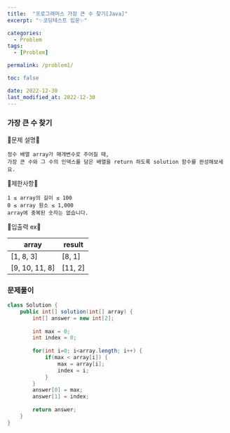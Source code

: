 ```yaml
---
title:  "프로그래머스 가장 큰 수 찾기[Java]"
excerpt: "✨코딩테스트 입문✨"

categories:
  - Problem
tags:
  - [Problem]

permalink: /problem1/

toc: false

date: 2022-12-30
last_modified_at: 2022-12-30
---
```

### 가장 큰 수 찾기

💫문제 설명💫

```
정수 배열 array가 매개변수로 주어질 때, 
가장 큰 수와 그 수의 인덱스를 담은 배열을 return 하도록 solution 함수를 완성해보세요.
```
💫제한사항💫

```
1 ≤ array의 길이 ≤ 100
0 ≤ array 원소 ≤ 1,000
array에 중복된 숫자는 없습니다.
```

💫입출력 ex💫

|array|result|
|------|---|
|[1, 8, 3]|[8, 1]|
|[9, 10, 11, 8]|[11, 2]|

### 문제풀이

```java
class Solution {
    public int[] solution(int[] array) {
        int[] answer = new int[2];
        
        int max = 0;
        int index = 0;
        
        for(int i=0; i<array.length; i++) {
            if(max < array[i]) {
                max = array[i]; 
                index = i;
            }
        }
        answer[0] = max;
        answer[1] = index;
        
        return answer;
    }
}
```
